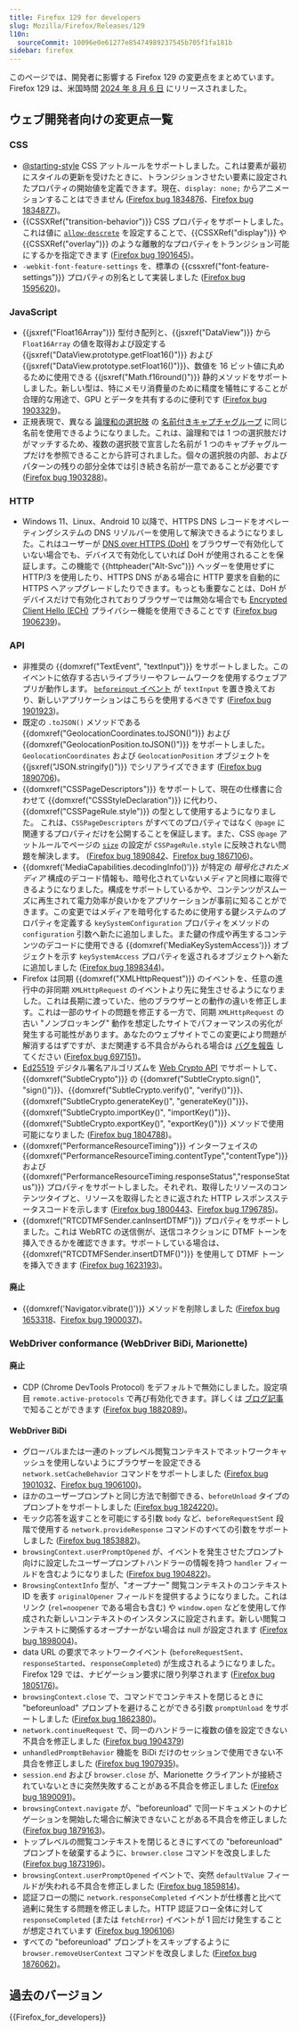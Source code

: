 ```yaml
---
title: Firefox 129 for developers
slug: Mozilla/Firefox/Releases/129
l10n:
  sourceCommit: 10096e0e61277e85474989237545b705f1fa181b
sidebar: firefox
---
```


このページでは、開発者に影響する Firefox 129 の変更点をまとめています。Firefox 129 は、米国時間 [2024 年 8 月 6 日](https://whattrainisitnow.com/release/?version=129) にリリースされました。

## ウェブ開発者向けの変更点一覧

### CSS

- [@starting-style](/ja/docs/Web/CSS/@starting-style) CSS アットルールをサポートしました。これは要素が最初にスタイルの更新を受けたときに、トランジションさせたい要素に設定されたプロパティの開始値を定義できます。現在、`display: none;` からアニメーションすることはできません ([Firefox bug 1834876](https://bugzil.la/1834876)、[Firefox bug 1834877](https://bugzil.la/1834877))。
- {{CSSXRef("transition-behavior")}} CSS プロパティをサポートしました。これは値に [`allow-descrete`](/ja/docs/Web/CSS/transition-behavior#allow-discrete) を設定することで、{{CSSXRef("display")}} や {{CSSXRef("overlay")}} のような離散的なプロパティをトランジション可能にするかを指定できます ([Firefox bug 1901645](https://bugzil.la/1901645))。
- `-webkit-font-feature-settings` を、標準の {{cssxref("font-feature-settings")}} プロパティの別名として実装しました ([Firefox bug 1595620](https://bugzil.la/1595620))。

### JavaScript

- {{jsxref("Float16Array")}} 型付き配列と、{{jsxref("DataView")}} から `Float16Array` の値を取得および設定する {{jsxref("DataView.prototype.getFloat16()")}} および {{jsxref("DataView.prototype.setFloat16()")}}、数値を 16 ビット値に丸めるために使用できる {{jsxref("Math.f16round()")}} 静的メソッドをサポートしました。新しい型は、特にメモリ消費量のために精度を犠牲にすることが合理的な用途で、GPU とデータを共有するのに便利です ([Firefox bug 1903329](https://bugzil.la/1903329))。
- 正規表現で、異なる [論理和の選択肢](/ja/docs/Web/JavaScript/Reference/Regular_expressions/Disjunction) の [名前付きキャプチャグループ](/ja/docs/Web/JavaScript/Reference/Regular_expressions/Named_capturing_group) に同じ名前を使用できるようになりました。これは、論理和では 1 つの選択肢だけがマッチするため、複数の選択肢で宣言した名前が 1 つのキャプチャグループだけを参照できることから許可されました。個々の選択肢の内部、およびパターンの残りの部分全体では引き続き名前が一意であることが必要です ([Firefox bug 1903288](https://bugzil.la/1903288))。

### HTTP

- Windows 11、Linux、Android 10 以降で、HTTPS DNS レコードをオペレーティングシステムの DNS リゾルバーを使用して解決できるようになりました。これはユーザーが [DNS over HTTPS (DoH)](https://support.mozilla.org/ja/kb/dns-over-https-doh-faqs) をブラウザーで有効化していない場合でも、デバイスで有効化していれば DoH が使用されることを保証します。この機能で {{httpheader("Alt-Svc")}} ヘッダーを使用せずに HTTP/3 を使用したり、HTTPS DNS がある場合に HTTP 要求を自動的に HTTPS へアップグレードしたりできます。もっとも重要なことは、DoH がデバイスだけで有効化されておりブラウザーでは無効な場合でも [Encrypted Client Hello (ECH)](https://support.mozilla.org/ja/kb/faq-encrypted-client-hello) プライバシー機能を使用できることです ([Firefox bug 1906239](https://bugzil.la/1906239))。

### API

- 非推奨の {{domxref("TextEvent", "textInput")}} をサポートしました。このイベントに依存する古いライブラリーやフレームワークを使用するウェブアプリが動作します。
  [`beforeinput` イベント](/ja/docs/Web/API/Element/beforeinput_event) が `textInput` を置き換えており、新しいアプリケーションはこちらを使用するべきです ([Firefox bug 1901923](https://bugzil.la/1901923))。
- 既定の `.toJSON()` メソッドである {{domxref("GeolocationCoordinates.toJSON()")}} および {{domxref("GeolocationPosition.toJSON()")}} をサポートしました。`GeolocationCoordinates` および `GeolocationPosition` オブジェクトを {{jsxref("JSON.stringify()")}} でシリアライズできます ([Firefox bug 1890706](https://bugzil.la/1890706))。
- {{domxref("CSSPageDescriptors")}} をサポートして、現在の仕様書に合わせて {{domxref("CSSStyleDeclaration")}} に代わり、{{domxref("CSSPageRule.style")}} の型として使用するようになりました。
  これは、`CSSPageDescriptors` がすべてのプロパティではなく `@page` に関連するプロパティだけを公開することを保証します。また、CSS `@page` アットルールでページの [`size`](/ja/docs/Web/CSS/@page#size) の設定が `CSSPageRule.style` に反映されない問題を解決します。
  ([Firefox bug 1890842](https://bugzil.la/1890842)、[Firefox bug 1867106](https://bugzil.la/1867106))。
- {{domxref('MediaCapabilities.decodingInfo()')}} が特定の _暗号化されたメディア_ 構成のデコード情報も、暗号化されていないメディアと同様に取得できるようになりました。構成をサポートしているかや、コンテンツがスムーズに再生されて電力効率が良いかをアプリケーションが事前に知ることができます。この変更ではメディアを暗号化するために使用する鍵システムのプロパティを定義する `keySystemConfiguration` プロパティをメソッドの `configuration` 引数へ新たに追加しました。また鍵の作成や再生するコンテンツのデコードに使用できる {{domxref('MediaKeySystemAccess')}} オブジェクトを示す `keySystemAccess` プロパティを返されるオブジェクトへ新たに追加しました ([Firefox bug 1898344](https://bugzil.la/1898344))。
- Firefox は同期 {{domxref("XMLHttpRequest")}} のイベントを、任意の進行中の非同期 `XMLHttpRequest` のイベントより先に発生させるようになりました。これは長期に渡っていた、他のブラウザーとの動作の違いを修正します。これは一部のサイトの問題を修正する一方で、同期 `XMLHttpRequest` の古い "ノンブロッキング" 動作を想定したサイトでパフォーマンスの劣化が発生する可能性があります。あなたのウェブサイトでこの変更により問題が解消するはずですが、まだ関連する不具合がみられる場合は [バグを報告](https://bugzil.la/) してください ([Firefox bug 697151](https://bugzil.la/697151))。
- [Ed25519](/ja/docs/Web/API/SubtleCrypto/sign#ed25519) デジタル署名アルゴリズムを [Web Crypto API](/ja/docs/Web/API/Web_Crypto_API) でサポートして、{{domxref("SubtleCrypto")}} の {{domxref("SubtleCrypto.sign()", "sign()")}}、{{domxref("SubtleCrypto.verify()", "verify()")}}、{{domxref("SubtleCrypto.generateKey()", "generateKey()")}}、{{domxref("SubtleCrypto.importKey()", "importKey()")}}、{{domxref("SubtleCrypto.exportKey()", "exportKey()")}} メソッドで使用可能になりました ([Firefox bug 1804788](https://bugzil.la/1804788))。
- {{domxref("PerformanceResourceTiming")}} インターフェイスの {{domxref("PerformanceResourceTiming.contentType","contentType")}} および {{domxref("PerformanceResourceTiming.responseStatus","responseStatus")}} プロパティをサポートしました。それぞれ、取得したリソースのコンテンツタイプと、リソースを取得したときに返された HTTP レスポンスステータスコードを示します ([Firefox bug 1800443](https://bugzil.la/1800443)、[Firefox bug 1796785](https://bugzil.la/1796785))。
- {{domxref("RTCDTMFSender.canInsertDTMF")}} プロパティをサポートしました。これは WebRTC の送信側が、送信コネクションに DTMF トーンを挿入できるかを確認できます。サポートしている場合は、{{domxref("RTCDTMFSender.insertDTMF()")}} を使用して DTMF トーンを挿入できます ([Firefox bug 1623193](https://bugzil.la/1623193))。

#### 廃止

- {{domxref('Navigator.vibrate()')}} メソッドを削除しました ([Firefox bug 1653318](https://bugzil.la/1653318)、[Firefox bug 1900037](https://bugzil.la/1900037))。

### WebDriver conformance (WebDriver BiDi, Marionette)

#### 廃止

- CDP (Chrome DevTools Protocol) をデフォルトで無効にしました。設定項目 `remote.active-protocols` で再び有効化できます。詳しくは [ブログ記事](https://fxdx.dev/deprecating-cdp-support-in-firefox-embracing-the-future-with-webdriver-bidi/) で知ることができます ([Firefox bug 1882089](https://bugzil.la/1882089))。

#### WebDriver BiDi

- グローバルまたは一連のトップレベル閲覧コンテキストでネットワークキャッシュを使用しないようにブラウザーを設定できる `network.setCacheBehavior` コマンドをサポートしました ([Firefox bug 1901032](https://bugzil.la/1901032)、[Firefox bug 1906100](https://bugzil.la/1906100))。
- ほかのユーザープロンプトと同じ方法で制御できる、`beforeUnload` タイプのプロンプトをサポートしました ([Firefox bug 1824220](https://bugzil.la/1824220))。
- モック応答を返すことを可能にする引数 `body` など、`beforeRequestSent` 段階で使用する `network.provideResponse` コマンドのすべての引数をサポートしました ([Firefox bug 1853882](https://bugzil.la/1853882))。
- `browsingContext.userPromptOpened` が、イベントを発生させたプロンプト向けに設定したユーザープロンプトハンドラーの情報を持つ `handler` フィールドを含むようになりました ([Firefox bug 1904822](https://bugzil.la/1904822))。
- `BrowsingContextInfo` 型が、"オープナー" 閲覧コンテキストのコンテキスト ID を表す `originalOpener` フィールドを提供するようになりました。これはリンク (`rel=noopener` である場合も含む) や `window.open` などを使用して作成された新しいコンテキストのインスタンスに設定されます。新しい閲覧コンテキストに関係するオープナーがない場合は null が設定されます ([Firefox bug 1898004](https://bugzil.la/1898004))。
- data URL の要求でネットワークイベント (`beforeRequestSent`、`responseStarted`、`responseCompleted`) が生成されるようになりました。Firefox 129 では、ナビゲーション要求に限り列挙されます ([Firefox bug 1805176](https://bugzil.la/1805176))。
- `browsingContext.close` で、コマンドでコンテキストを閉じるときに "beforeunload" プロンプトを避けることができる引数 `promptUnload` をサポートしました ([Firefox bug 1862380](https://bugzil.la/1862380))。
- `network.continueRequest` で、同一のハンドラーに複数の値を設定できない不具合を修正しました ([Firefox bug 1904379](https://bugzil.la/1904379))
- `unhandledPromptBehavior` 機能を BiDi だけのセッションで使用できない不具合を修正しました ([Firefox bug 1907935](https://bugzil.la/1907935))。
- `session.end` および `browser.close` が、Marionette クライアントが接続されていないときに突然失敗することがある不具合を修正しました ([Firefox bug 1890091](https://bugzil.la/1890091))。
- `browsingContext.navigate` が、"beforeunload" で同一ドキュメントのナビゲーションを開始した場合に解決できないことがある不具合を修正しました ([Firefox bug 1879163](https://bugzil.la/1879163))。
- トップレベルの閲覧コンテキストを閉じるときにすべての "beforeunload" プロンプトを破棄するように、`browser.close` コマンドを改良しました ([Firefox bug 1873196](https://bugzil.la/1873196))。
- `browsingContext.userPromptOpened` イベントで、突然 `defaultValue` フィールドが失われる不具合を修正しました ([Firefox bug 1859814](https://bugzil.la/1859814))。
- 認証フローの間に `network.responseCompleted` イベントが仕様書と比べて過剰に発生する問題を修正しました。HTTP 認証フロー全体に対して `responseCompleted` (または `fetchError`) イベントが 1 回だけ発生することが想定されています ([Firefox bug 1906106](https://bugzil.la/1906106))
- すべての "beforeunload" プロンプトをスキップするように `browser.removeUserContext` コマンドを改良しました ([Firefox bug 1876062](https://bugzil.la/1876062))。

## 過去のバージョン

{{Firefox_for_developers}}
